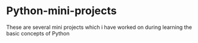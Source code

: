 # Python-mini-projects
These are several mini projects which i have worked on during learning the basic concepts of Python
